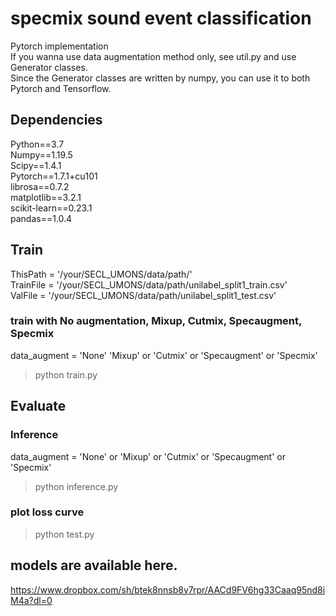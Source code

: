 # specmix sound event classification
Pytorch implementation  
If you wanna use data augmentation method only, see util.py and use Generator classes.  
Since the Generator classes are written by numpy, you can use it to both Pytorch and Tensorflow.

## Dependencies
Python==3.7  
Numpy==1.19.5  
Scipy==1.4.1  
Pytorch==1.7.1+cu101   
librosa==0.7.2  
matplotlib==3.2.1  
scikit-learn==0.23.1  
pandas==1.0.4

## Train

ThisPath = '/your/SECL_UMONS/data/path/'  
TrainFile = '/your/SECL_UMONS/data/path/unilabel_split1_train.csv'  
ValFile = '/your/SECL_UMONS/data/path/unilabel_split1_test.csv'  

### train with No augmentation, Mixup, Cutmix, Specaugment, Specmix
data_augment = 'None' 'Mixup' or 'Cutmix' or 'Specaugment' or 'Specmix'  
> python train.py

## Evaluate
### Inference
data_augment = 'None' or 'Mixup' or 'Cutmix' or 'Specaugment' or 'Specmix'  
> python inference.py
### plot loss curve
> python test.py
## models are available here.

https://www.dropbox.com/sh/btek8nnsb8y7rpr/AACd9FV6hg33Caaq95nd8iM4a?dl=0
